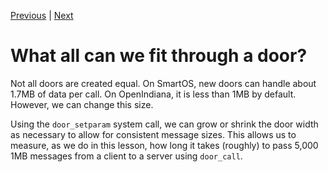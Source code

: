 [Previous](.././A0_return_sizes/) | [Next](.././E0_door_through_door/)

# What all can we fit through a door?
Not all doors are created equal. On SmartOS, new doors can handle about 1.7MB of
data per call. On OpenIndiana, it is less than 1MB by default. However, we can
change this size.

Using the `door_setparam` system call, we can grow or shrink the door width as
necessary to allow for consistent message sizes. This allows us to measure, as
we do in this lesson, how long it takes (roughly) to pass 5,000 1MB messages
from a client to a server using `door_call`.
